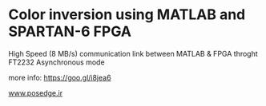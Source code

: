 # Color inversion using MATLAB and SPARTAN-6 FPGA
 
High Speed (8 MB/s) communication link between MATLAB & FPGA throght FT2232 Asynchronous mode 

more info:
https://goo.gl/i8jea6

www.posedge.ir